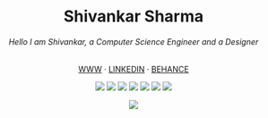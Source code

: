 <h1 align="center">
  Shivankar Sharma
 </h1>
<h6 align="center">
Hello I am Shivankar, a Computer Science Engineer and a Designer
</h6>

<p align="center"><a href="http://shivankar.net/" target="_blank">WWW</a> ‧ <a href="https://www.linkedin.com/in/shivankar-sharma-801b55150/" target="_blank">LINKEDIN</a>  ‧ <a href="https://www.behance.net/shivankar1999" target="_blank">BEHANCE</a></p>

<p align="center"><img src="https://img.shields.io/badge/-HTML5-E34F26?style=for-the-badge&logo=html5&logoColor=white"/> <img src="https://img.shields.io/badge/-CSS3-1572B6?style=flat-square&logo=css3"/> <img src="https://img.shields.io/badge/-JavaScript-black?style=flat-square&logo=javascript"/> <img src="https://img.shields.io/badge/-Bootstrap-563D7C?style=flat-square&logo=bootstrap"/> <img src="https://img.shields.io/badge/-React-black?style=flat-square&logo=react"/> <img src="https://img.shields.io/badge/-Python-2E6693?style=flat-square&logo=python&logoColor=F7CD39"/> <img src="https://komarev.com/ghpvc/?username=shiv4nk4r&color=blue" /></p>
<p align="center">
<img src="https://github-readme-stats.vercel.app/api/top-langs/?username=shiv4nk4r"/>
</p>
